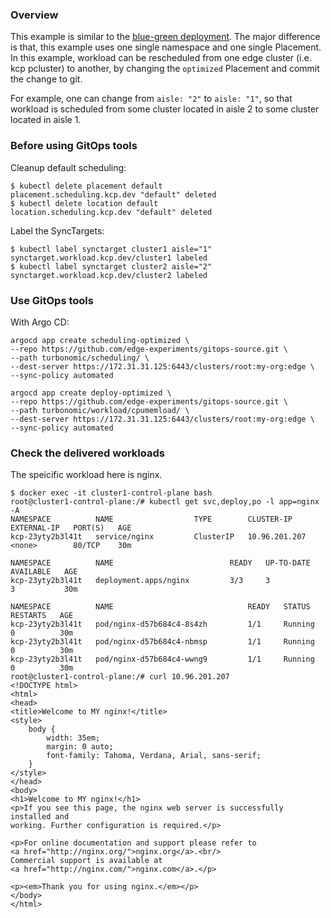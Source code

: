 ### Overview
This example is similar to the [blue-green deployment](/kcp/nginx/README.md).
The major difference is that, this example uses one single namespace and one single Placement.
In this example, workload can be rescheduled from one edge cluster (i.e. kcp pcluster) to another,
by changing the `optimized` Placement and commit the change to git.

For example, one can change from `aisle: "2"` to `aisle: "1"`,
so that workload is scheduled from some cluster located in aisle 2 to some cluster located in aisle 1.

### Before using GitOps tools
Cleanup default scheduling:
```console
$ kubectl delete placement default
placement.scheduling.kcp.dev "default" deleted
$ kubectl delete location default
location.scheduling.kcp.dev "default" deleted
```

Label the SyncTargets:
```console
$ kubectl label synctarget cluster1 aisle="1"
synctarget.workload.kcp.dev/cluster1 labeled
$ kubectl label synctarget cluster2 aisle="2"
synctarget.workload.kcp.dev/cluster2 labeled
```

### Use GitOps tools
With Argo CD:
```console
argocd app create scheduling-optimized \
--repo https://github.com/edge-experiments/gitops-source.git \
--path turbonomic/scheduling/ \
--dest-server https://172.31.31.125:6443/clusters/root:my-org:edge \
--sync-policy automated
```

```console
argocd app create deploy-optimized \
--repo https://github.com/edge-experiments/gitops-source.git \
--path turbonomic/workload/cpumemload/ \
--dest-server https://172.31.31.125:6443/clusters/root:my-org:edge \
--sync-policy automated
```

### Check the delivered workloads
The speicific workload here is nginx.
```console
$ docker exec -it cluster1-control-plane bash
root@cluster1-control-plane:/# kubectl get svc,deploy,po -l app=nginx -A
NAMESPACE          NAME                  TYPE        CLUSTER-IP      EXTERNAL-IP   PORT(S)   AGE
kcp-23yty2b3l41t   service/nginx         ClusterIP   10.96.201.207   <none>        80/TCP    30m

NAMESPACE          NAME                          READY   UP-TO-DATE   AVAILABLE   AGE
kcp-23yty2b3l41t   deployment.apps/nginx         3/3     3            3           30m

NAMESPACE          NAME                              READY   STATUS    RESTARTS   AGE
kcp-23yty2b3l41t   pod/nginx-d57b684c4-8s4zh         1/1     Running   0          30m
kcp-23yty2b3l41t   pod/nginx-d57b684c4-nbmsp         1/1     Running   0          30m
kcp-23yty2b3l41t   pod/nginx-d57b684c4-wwng9         1/1     Running   0          30m
root@cluster1-control-plane:/# curl 10.96.201.207
<!DOCTYPE html>
<html>
<head>
<title>Welcome to MY nginx!</title>
<style>
    body {
        width: 35em;
        margin: 0 auto;
        font-family: Tahoma, Verdana, Arial, sans-serif;
    }
</style>
</head>
<body>
<h1>Welcome to MY nginx!</h1>
<p>If you see this page, the nginx web server is successfully installed and
working. Further configuration is required.</p>

<p>For online documentation and support please refer to
<a href="http://nginx.org/">nginx.org</a>.<br/>
Commercial support is available at
<a href="http://nginx.com/">nginx.com</a>.</p>

<p><em>Thank you for using nginx.</em></p>
</body>
</html>
```
